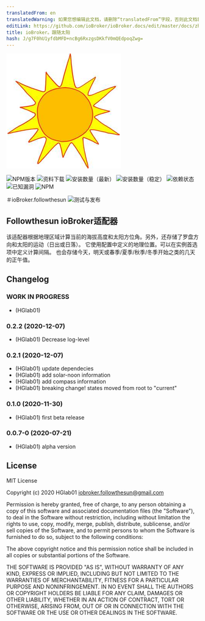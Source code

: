 ```yaml
---
translatedFrom: en
translatedWarning: 如果您想编辑此文档，请删除“translatedFrom”字段，否则此文档将再次自动翻译
editLink: https://github.com/ioBroker/ioBroker.docs/edit/master/docs/zh-cn/adapterref/iobroker.followthesun/README.md
title: ioBroker。跟随太阳
hash: J/g7F0hU1yfdbMFD+ncBg6RxzgsDKkfV0mQEdpoqZwg=
---
```

![商标](../../../en/adapterref/iobroker.followthesun/admin/followthesun.png)

![NPM版本](http://img.shields.io/npm/v/iobroker.followthesun.svg)
![资料下载](https://img.shields.io/npm/dm/iobroker.followthesun.svg)
![安装数量（最新）](http://iobroker.live/badges/followthesun-installed.svg)
![安装数量（稳定）](http://iobroker.live/badges/followthesun-stable.svg)
![依赖状态](https://img.shields.io/david/HGlab01/iobroker.followthesun.svg)
![已知漏洞](https://snyk.io/test/github/HGlab01/ioBroker.followthesun/badge.svg)
![NPM](https://nodei.co/npm/iobroker.followthesun.png?downloads=true)

＃ioBroker.followthesun
![测试与发布](https://github.com/HGlab01/ioBroker.followthesun/workflows/Test%20and%20Release/badge.svg)

## Followthesun ioBroker适配器
该适配器根据地理区域计算当前的海拔高度和太阳方位角。另外，还存储了罗盘方向和太阳的运动（日出或日落）。
它使用配置中定义的地理位置。可以在实例首选项中定义计算间隔。
也会存储今天，明天或春季/夏季/秋季/冬季开始之类的几天的正午值。

## Changelog
<!--
    Placeholder for the next version (at the beginning of the line):
    ### __WORK IN PROGRESS__
-->
### __WORK IN PROGRESS__
* (HGlab01) 

### 0.2.2 (2020-12-07)
* (HGlab01) Decrease log-level

### 0.2.1 (2020-12-07)
* (HGlab01) update dependecies
* (HGlab01) add solar-noon information
* (HGlab01) add compass information
* (HGlab01) breaking change! states moved from root to "current"

### 0.1.0 (2020-11-30)
* (HGlab01) first beta release

### 0.0.7-0 (2020-07-21)
* (HGlab01) alpha version

## License
MIT License

Copyright (c) 2020 HGlab01 <iobroker.followthesun@gmail.com>

Permission is hereby granted, free of charge, to any person obtaining a copy
of this software and associated documentation files (the "Software"), to deal
in the Software without restriction, including without limitation the rights
to use, copy, modify, merge, publish, distribute, sublicense, and/or sell
copies of the Software, and to permit persons to whom the Software is
furnished to do so, subject to the following conditions:

The above copyright notice and this permission notice shall be included in all
copies or substantial portions of the Software.

THE SOFTWARE IS PROVIDED "AS IS", WITHOUT WARRANTY OF ANY KIND, EXPRESS OR
IMPLIED, INCLUDING BUT NOT LIMITED TO THE WARRANTIES OF MERCHANTABILITY,
FITNESS FOR A PARTICULAR PURPOSE AND NONINFRINGEMENT. IN NO EVENT SHALL THE
AUTHORS OR COPYRIGHT HOLDERS BE LIABLE FOR ANY CLAIM, DAMAGES OR OTHER
LIABILITY, WHETHER IN AN ACTION OF CONTRACT, TORT OR OTHERWISE, ARISING FROM,
OUT OF OR IN CONNECTION WITH THE SOFTWARE OR THE USE OR OTHER DEALINGS IN THE
SOFTWARE.